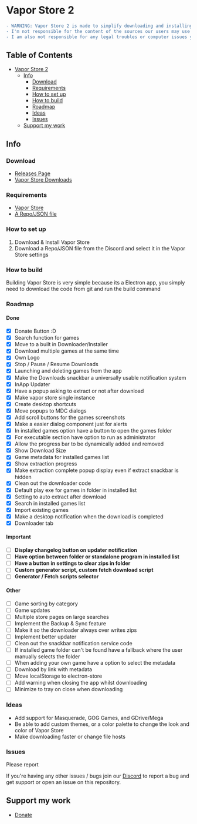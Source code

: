 # Vapor Store 2

```diff
- WARNING: Vapor Store 2 is made to simplify downloading and installing games in a preinstalled format from the internet via a repository/source
- I'm not responsible for the content of the sources our users may use
- I am also not responsible for any legal troubles or computer issues you may face

```

## Table of Contents  <!-- no toc -->
- [Vapor Store 2](#vapor-store-2)
  - [Info](#info)
    - [Download](#download)
    - [Requirements](#requirements)
    - [How to set up](#how-to-set-up)
    - [How to build](#how-to-build-it-yourself)
    - [Roadmap](#roadmap)
    - [Ideas](#ideas)
    - [Issues](#issues)
  - [Support my work](#support-my-work)

## Info

### Download

- [Releases Page](https://github.com/SushyDev/vapor-store/releases)
- [Vapor Store Downloads](https://vaporstore.netlify.app)

### Requirements

- [Vapor Store](https://github.com/SushyDev/vapor-store/releases)
- [A Repo/JSON file](https://discord.gg/ZjDTpmf)

### How to set up

1. Download & Install Vapor Store
2. Download a Repo/JSON file from the Discord and select it in the Vapor Store settings

### How to build

Building Vapor Store is very simple because its a Electron app, you simply need to download the code from git and run the build command

### Roadmap

#### Done
- [x] Donate Button :D
- [x] Search function for games
- [x] Move to a built in Downloader/Installer
- [x] Download multiple games at the same time
- [x] Own Logo
- [x] Stop / Pause / Resume Downloads
- [x] Launching and deleting games from the app
- [x] Make the Downloads snackbar a universally usable notification system
- [x] InApp Updater
- [x] Have a popup asking to extract or not after download
- [x] Make vapor store single instance
- [x] Create desktop shortcuts
- [x] Move popups to MDC dialogs
- [x] Add scroll buttons for the games screenshots
- [x] Make a easier dialog component just for alerts
- [x] In installed games option have a button to open the games folder
- [x] For executable section have option to run as administrator
- [x] Allow the progress bar to be dynamically added and removed
- [x] Show Download Size
- [x] Game metadata for installed games list
- [x] Show extraction progress
- [x] Make extraction complete popup display even if extract snackbar is hidden
- [x] Clean out the downloader code
- [x] Default play exe for games in folder in installed list
- [x] Setting to auto extract after download
- [x] Search in installed games list
- [x] Import existing games
- [x] Make a desktop notification when the download is completed
- [x] Downloader tab
#### Important
- [ ] **Display changelog button on updater notification**
- [ ] **Have option between folder or standalone program in installed list**
- [ ] **Have a button in settings to clear zips in folder**
- [ ] **Custom generator script, custom fetch download script**
- [ ] **Generator / Fetch scripts selector**
#### Other
- [ ] Game sorting by category
- [ ] Game updates
- [ ] Multiple store pages on large searches
- [ ] Implement the Backup & Sync feature
- [ ] Make it so the downloader always over writes zips
- [ ] Implement better updater
- [ ] Clean out the snackbar notification service code
- [ ] If installed game folder can't be found have a fallback where the user manually selects the folder
- [ ] When adding your own game have a option to select the metadata
- [ ] Download by link with metadata
- [ ] Move localStorage to electron-store
- [ ] Add warning when closing the app whilst downloading
- [ ] Minimize to tray on close when downloading

### Ideas
- Add support for Masquerade, GOG Games, and GDrive/Mega
- Be able to add custom themes, or a color palette to change the look and color of Vapor Store
- Make downloading faster or change file hosts

### Issues 

Please report

If you're having any other issues / bugs join our [Discord](https://discord.gg/ZjDTpmf) to report a bug and get support or open an issue on this repository.

## Support my work

 - [Donate](https://ko-fi.com/sushy)
